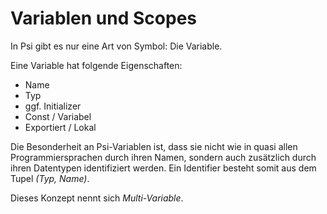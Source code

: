 ﻿# Variablen und Scopes

In Psi gibt es nur eine Art von Symbol: Die Variable.

Eine Variable hat folgende Eigenschaften:
- Name
- Typ
- ggf. Initializer
- Const / Variabel
- Exportiert / Lokal

Die Besonderheit an Psi-Variablen ist, dass sie nicht wie in
quasi allen Programmiersprachen durch ihren Namen, sondern auch
zusätzlich durch ihren Datentypen identifiziert werden.
Ein Identifier besteht somit aus dem Tupel *(Typ, Name)*.

Dieses Konzept nennt sich *Multi-Variable*.